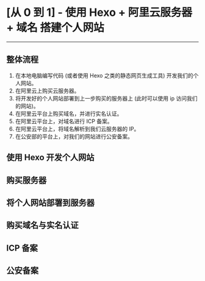 # [从 0 到 1] - 使用 Hexo + 阿里云服务器 + 域名 搭建个人网站

---

## 整体流程

1. 在本地电脑编写代码 (或者使用 Hexo 之类的静态网页生成工具) 开发我们的个人网站。
1. 在阿里云上购买云服务器。
1. 将开发好的个人网站部署到上一步购买的服务器上 (此时可以使用 ip 访问我们的网站)。
1. 在阿里云平台上购买域名，并进行实名认证。
1. 在阿里云平台上，对域名进行 ICP 备案。
1. 在阿里云平台上，将域名解析到我们云服务器的 IP。
1. 在公安部的平台上，对我们的网站进行公安备案。



## 使用 Hexo 开发个人网站

 

## 购买服务器



## 将个人网站部署到服务器



## 购买域名与实名认证



## ICP 备案



## 公安备案
